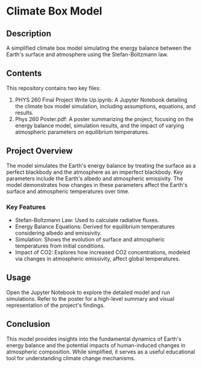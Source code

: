 # Climate Box Model
## Description
A simplified climate box model simulating the energy balance between the Earth's surface and atmosphere using the Stefan-Boltzmann law.

## Contents
This repository contains two key files:

1. PHYS 260 Final Project Write Up.ipynb: A Jupyter Notebook detailing the climate box model simulation, including assumptions, equations, and results.
2. Phys 260 Poster.pdf: A poster summarizing the project, focusing on the energy balance model, simulation results, and the impact of varying atmospheric parameters on equilibrium temperatures.

## Project Overview
The model simulates the Earth's energy balance by treating the surface as a perfect blackbody and the atmosphere as an imperfect blackbody. Key parameters include the Earth's albedo and atmospheric emissivity. The model demonstrates how changes in these parameters affect the Earth's surface and atmospheric temperatures over time.

### Key Features
- Stefan-Boltzmann Law: Used to calculate radiative fluxes.
- Energy Balance Equations: Derived for equilibrium temperatures considering albedo and emissivity.
- Simulation: Shows the evolution of surface and atmospheric temperatures from initial conditions.
- Impact of CO2: Explores how increased CO2 concentrations, modeled via changes in atmospheric emissivity, affect global temperatures.

## Usage
Open the Jupyter Notebook to explore the detailed model and run simulations. Refer to the poster for a high-level summary and visual representation of the project's findings.

## Conclusion
This model provides insights into the fundamental dynamics of Earth's energy balance and the potential impacts of human-induced changes in atmospheric composition. While simplified, it serves as a useful educational tool for understanding climate change mechanisms.
